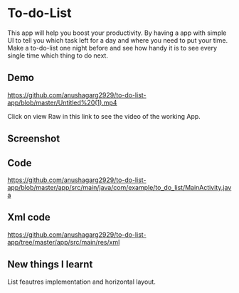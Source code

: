 # To-do-List

This app will help you boost your productivity. By having a app with simple UI to tell you which task left for a day and where you need to put your time. Make a to-do-list one night before and see how handy it is to see every single time which thing to do next.   



## Demo

https://github.com/anushagarg2929/to-do-list-app/blob/master/Untitled%20(1).mp4

Click on view Raw in this link to see the video of the working App.


## Screenshot



## Code

https://github.com/anushagarg2929/to-do-list-app/blob/master/app/src/main/java/com/example/to_do_list/MainActivity.java

## Xml code

https://github.com/anushagarg2929/to-do-list-app/tree/master/app/src/main/res/xml
## New things I learnt

List feautres implementation and horizontal layout.
